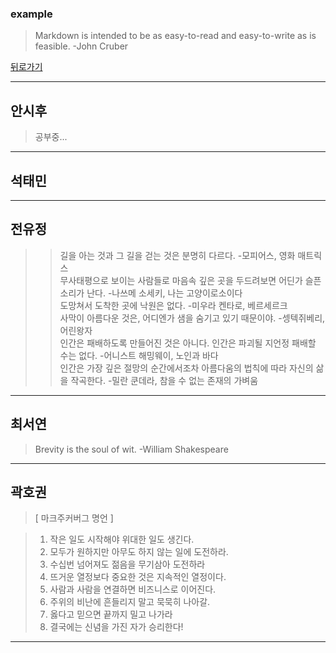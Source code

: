 ### example
> Markdown is intended to be as easy-to-read and easy-to-write as is feasible. -John Cruber

[뒤로가기](./README.md)

* * *
## 안시후
> 공부중...
  
_ _ _
## 석태민
  
_ _ _
## 전유정
> >길을 아는 것과 그 길을 걷는 것은 분명히 다르다. -모피어스, 영화 매트릭스      
> >무사태평으로 보이는 사람들로 마음속 깊은 곳을 두드려보면 어딘가 슬픈 소리가 난다. -나쓰메 소세키, 나는 고양이로소이다      
> >도망쳐서 도착한 곳에 낙원은 없다. -미우라 켄타로, 베르세르크      
> >사막이 아름다운 것은, 어디엔가 샘을 숨기고 있기 때문이야. -셍텍쥐베리, 어린왕자      
> >인간은 패배하도록 만들어진 것은 아니다. 인간은 파괴될 지언정 패배할 수는 없다. -어니스트 해밍웨이, 노인과 바다      
> >인간은 가장 깊은 절망의 순간에서조차 아름다움의 법칙에 따라 자신의 삶을 작곡한다. -밀란 쿤데라, 참을 수 없는 존재의 가벼움      
_ _ _
## 최서연
> Brevity is the soul of wit. -William Shakespeare  
_ _ _
## 곽호권
>  [ 마크주커버그 명언 ]

> 1. 작은 일도 시작해야 위대한 일도 생긴다.
> 2. 모두가 원하지만 아무도 하지 않는 일에 도전하라.
> 3. 수십번 넘어져도 젊음을 무기삼아 도전하라
> 4. 뜨거운 열정보다 중요한 것은 지속적인 열정이다.
> 5. 사람과 사람을 연결하면 비즈니스로 이어진다.
> 6. 주위의 비난에 흔들리지 말고 묵묵히 나아갈.
> 7. 옳다고 믿으면 끝까지 밀고 나가라
> 8. 결국에는 신념을 가진 자가 승리한다! 
_ _ _
